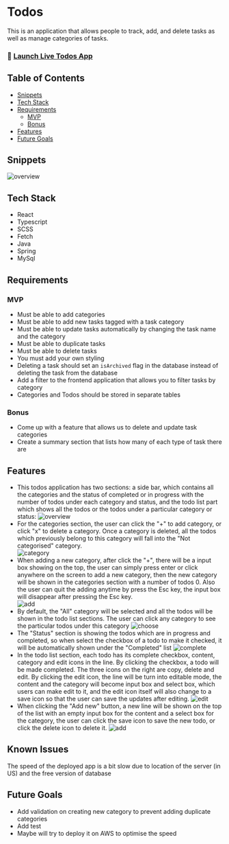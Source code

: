 # Todos

This is an application that allows people to track, add, and delete tasks as well as manage categories of tasks.

### 🚀 [Launch Live Todos App](https://todos-app-siyu.netlify.app/)

## Table of Contents

- [Snippets](#snippets)
- [Tech Stack](#tech-stack)
- [Requirements](#requirements)
    - [MVP](#mvp)
    - [Bonus](#bonus)
- [Features](#features)
- [Future Goals](#future-goals)

## Snippets
 
![overview](./src/assets/overview.png)

## Tech Stack

- React
- Typescript
- SCSS
- Fetch
- Java
- Spring
- MySql

## Requirements
### MVP
-   Must be able to add categories
-   Must be able to add new tasks tagged with a task category
-   Must be able to update tasks automatically by changing the task name and the category
-   Must be able to duplicate tasks
-   Must be able to delete tasks
-   You must add your own styling
-   Deleting a task should set an `isArchived` flag in the database instead of deleting the task from the database
-   Add a filter to the frontend application that allows you to filter tasks by category
-   Categories and Todos should be stored in separate tables

### Bonus

-   Come up with a feature that allows us to delete and update task categories
-   Create a summary section that lists how many of each type of task there are

## Features

- This todos application has two sections: a side bar, which contains all the categories and the status of completed or in progress with the number of todos under each category and status, and the todo list part which shows all the todos or the todos under a particular category or status: 
![overview](./src/assets/overview.png)
- For the categories section, the user can click the "+" to add category, or click "x" to delete a category. Once a category is deleted, all the todos which previously belong to this category will fall into the "Not categorised" category.   
![category](./src/assets/category.png)
- When adding a new category, after click the "+", there will be a input box showing on the top, the user can simply press enter or click anywhere on the screen to add a new category, then the new category will be shown in the categories section with a number of todos 0. Also the user can quit the adding anytime by press the Esc key, the input box will disappear after pressing the Esc key.   
![add](./src/assets/add.png)
- By default, the "All" category will be selected and all the todos will be shown in the todo list sections. The user can click any category to see the particular todos under this category
![choose](./src/assets/choose.png)
- The "Status" section is showing the todos which are in progress and completed, so when select the checkbox of a todo to make it checked, it will be automatically shown under the "Completed" list
![complete](./src/assets/complete.png)
- In the todo list section, each todo has its complete checkbox, content, category and edit icons in the line. By clicking the checkbox, a todo will be made completed. The three icons on the right are copy, delete and edit. By clicking the edit icon, the line will be turn into editable mode, the content and the category will become input box and select box, which users can make edit to it, and the edit icon itself will also change to a save icon so that the user can save the updates after editing. 
![edit](./src/assets/edit_todo.png)
- When clicking the "Add new" button, a new line will be shown on the top of the list with an empty input box for the content and a select box for the category, the user can click the save icon to save the new todo, or click the delete icon to delete it.
![add](./src/assets/new.png)

## Known Issues 
 The speed of the deployed app is a bit slow due to location of the server (in US) and the free version of database

## Future Goals
- Add validation on creating new category to prevent adding duplicate categories
- Add test
- Maybe will try to deploy it on AWS to optimise the speed


